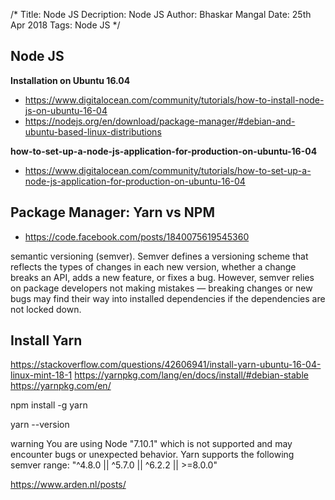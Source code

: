 /*
Title: Node JS
Decription: Node JS
Author: Bhaskar Mangal
Date: 25th Apr 2018
Tags: Node JS
*/

## Node JS

**Installation on Ubuntu 16.04**
- https://www.digitalocean.com/community/tutorials/how-to-install-node-js-on-ubuntu-16-04
- https://nodejs.org/en/download/package-manager/#debian-and-ubuntu-based-linux-distributions


**how-to-set-up-a-node-js-application-for-production-on-ubuntu-16-04**
- https://www.digitalocean.com/community/tutorials/how-to-set-up-a-node-js-application-for-production-on-ubuntu-16-04

## Package Manager: Yarn vs NPM
- https://code.facebook.com/posts/1840075619545360

semantic versioning (semver). Semver defines a versioning scheme that reflects the types of changes in each new version, whether a change breaks an API, adds a new feature, or fixes a bug. However, semver relies on package developers not making mistakes — breaking changes or new bugs may find their way into installed dependencies if the dependencies are not locked down.

## Install Yarn
https://stackoverflow.com/questions/42606941/install-yarn-ubuntu-16-04-linux-mint-18-1
https://yarnpkg.com/lang/en/docs/install/#debian-stable
https://yarnpkg.com/en/


npm install -g yarn

yarn --version

warning You are using Node "7.10.1" which is not supported and may encounter bugs or unexpected behavior. Yarn supports the following semver range: "^4.8.0 || ^5.7.0 || ^6.2.2 || >=8.0.0"


https://www.arden.nl/posts/